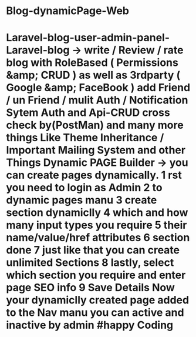 
# Blog-dynamicPage-Web
# Laravel-blog-user-admin-panel- Laravel-blog -> write / Review / rate  blog with  RoleBased ( Permissions &amp;amp; CRUD ) as well as 3rdparty ( Google &amp;amp; FaceBook ) add Friend / un Friend / mulit Auth / Notification Sytem Auth and Api-CRUD  cross check by(PostMan) and many more things Like Theme Inheritance / Important Mailing System and other Things Dynamic PAGE Builder -> you can create pages dynamically. 1 rst you need to login as Admin  2 to dynamic pages manu  3 create section dynamiclly  4 which and how many input types you require 5 their name/value/href attributes 6 section done 7 just like that you can create unlimited Sections 8 lastly,  select which  section you require  and enter page SEO info 9 Save Details Now your dynamiclly created page  added to the Nav manu   you can active and inactive by admin   #happy Coding

